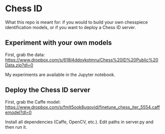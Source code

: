 # Chess ID

What this repo is meant for: if you would to build your own chesspiece identification models, or if you want to deploy a Chess ID server.

## Experiment with your own models

First, grab the data: https://www.dropbox.com/s/618l4ddoykotmru/Chess%20ID%20Public%20Data.zip?dl=0

My experiments are available in the Jupyter notebook.

## Deploy the Chess ID server

First, grab the Caffe model: https://www.dropbox.com/s/fmlt5ook8ugovid/finetune_chess_iter_5554.caffemodel?dl=0

Install all dependencies (Caffe, OpenCV, etc.). Edit paths in server.py and then run it.
